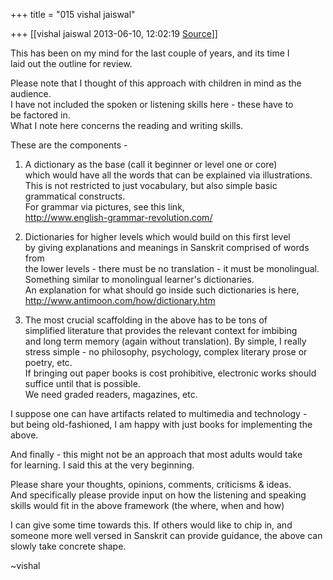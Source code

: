 +++
title = "015 vishal jaiswal"

+++
[[vishal jaiswal	2013-06-10, 12:02:19 [Source](https://groups.google.com/g/samskrita/c/iElGVsF7JVA)]]



This has been on my mind for the last couple of years, and its time I  
laid out the outline for review.  
  
Please note that I thought of this approach with children in mind as the  
audience.  
I have not included the spoken or listening skills here - these have to  
be factored in.  
What I note here concerns the reading and writing skills.  
  
These are the components -  
  
1. A dictionary as the base (call it beginner or level one or core)  
which would have all the words that can be explained via illustrations.  
This is not restricted to just vocabulary, but also simple basic  
grammatical constructs.  
For grammar via pictures, see this link,  
<http://www.english-grammar-revolution.com/>  
  
2. Dictionaries for higher levels which would build on this first level  
by giving explanations and meanings in Sanskrit comprised of words from  
the lower levels - there must be no translation - it must be monolingual.  
Something similar to monolingual learner's dictionaries.  
An explanation for what should go inside such dictionaries is here,  
<http://www.antimoon.com/how/dictionary.htm>  
  
3. The most crucial scaffolding in the above has to be tons of  
simplified literature that provides the relevant context for imbibing  
and long term memory (again without translation). By simple, I really  
stress simple - no philosophy, psychology, complex literary prose or  
poetry, etc.  
If bringing out paper books is cost prohibitive, electronic works should  
suffice until that is possible.  
We need graded readers, magazines, etc.  
  
I suppose one can have artifacts related to multimedia and technology -  
but being old-fashioned, I am happy with just books for implementing the  
above.  
  
And finally - this might not be an approach that most adults would take  
for learning. I said this at the very beginning.  
  
Please share your thoughts, opinions, comments, criticisms & ideas.  
And specifically please provide input on how the listening and speaking  
skills would fit in the above framework (the where, when and how)  
  
I can give some time towards this. If others would like to chip in, and  
someone more well versed in Sanskrit can provide guidance, the above can  
slowly take concrete shape.  
  
\~vishal  

